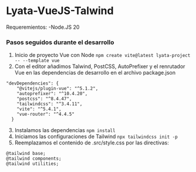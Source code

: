 # Lyata-VueJS-Talwind

Requeremientos: 
-Node.JS 20

### Pasos seguidos durante el desarrollo

1. Inicio de proyecto Vue con Node
`npm create vite@latest lyata-project -- --template vue`
2. Con el editor añadimos Talwind, PostCSS, AutoPrefixer y el renrutador Vue en las dependencias de desarrollo en el archivo package.json
```
"devDependencies": {
    "@vitejs/plugin-vue": "^5.1.2",
    "autoprefixer": "^10.4.20",
    "postcss": "^8.4.47",
    "tailwindcss": "^3.4.11",
    "vite": "^5.4.1",
    "vue-router": "^4.4.5"
  }
```
3. Instalamos las dependencias
`npm install`
4. Iniciamos las configuraciones de Tailwind
`npx tailwindcss init -p`
5. Reemplazamos el contenido de .src/style.css por las directivas:
```
@tailwind base;
@tailwind components;
@tailwind utilities;
```